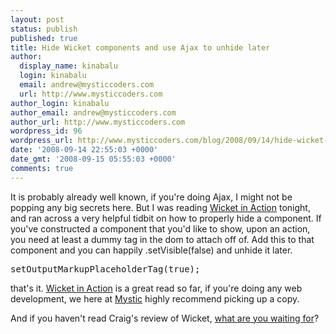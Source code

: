 ```yaml
---
layout: post
status: publish
published: true
title: Hide Wicket components and use Ajax to unhide later
author:
  display_name: kinabalu
  login: kinabalu
  email: andrew@mysticcoders.com
  url: http://www.mysticcoders.com
author_login: kinabalu
author_email: andrew@mysticcoders.com
author_url: http://www.mysticcoders.com
wordpress_id: 96
wordpress_url: http://www.mysticcoders.com/blog/2008/09/14/hide-wicket-components-and-use-ajax-to-unhide-later/
date: '2008-09-14 22:55:03 +0000'
date_gmt: '2008-09-15 05:55:03 +0000'
comments: true
---
```

It is probably already well known, if you're doing Ajax, I might not be popping any big secrets here. But I was reading <a href="http://www.amazon.com/Wicket-Action-Martijn-Dashorst/dp/1932394982?tag=mycoll-20">Wicket in Action</a> tonight, and ran across a very helpful tidbit on how to properly hide a component. If you've constructed a component that you'd like to show, upon an action, you need at least a dummy tag in the dom to attach off of. Add this to that component and you can happily .setVisible(false) and unhide it later.


<pre lang="java" colla="+">
setOutputMarkupPlaceholderTag(true);
</pre>



that's it. <a href="http://www.amazon.com/Wicket-Action-Martijn-Dashorst/dp/1932394982?tag=mycoll-20">Wicket in Action</a> is a great read so far, if you're doing any web development, we here at <a href="http://www.mysticcoders.com">Mystic</a> highly recommend picking up a copy.


And if you haven't read Craig's review of Wicket, <a href="http://www.mysticcoders.com/blog/2008/09/09/book-review-wicket-in-action/">what are you waiting for</a>?


